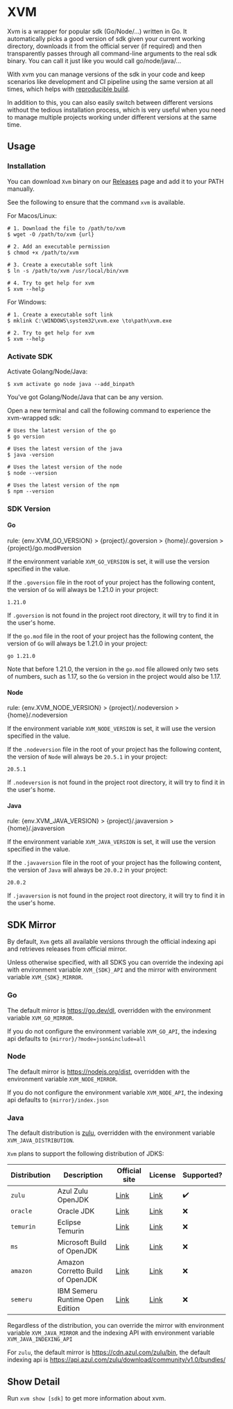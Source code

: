 # XVM

Xvm is a wrapper for popular sdk (Go/Node/...) written in Go. It automatically picks a good version of sdk given your current working directory, downloads it from the official server (if required) and then transparently passes through all command-line arguments to the real sdk binary.  You can call it just like you would call go/node/java/...

With xvm you can manage versions of the sdk in your code and keep scenarios like development and CI pipeline using the same version at all times, which helps with [reproducible build](https://reproducible-builds.org/).



In addition to this, you can also easily switch between different versions without the tedious installation process, which is very useful when you need to manage multiple projects working under different versions at the same time.

## Usage

### Installation

You can download `Xvm` binary on our [Releases](https://github.com/modern-devops/xvm/releases) page and add it to your PATH manually.

See the following to ensure that the command `xvm` is available.

For Macos/Linux:

```shell
# 1. Download the file to /path/to/xvm
$ wget -O /path/to/xvm {url}

# 2. Add an executable permission
$ chmod +x /path/to/xvm

# 3. Create a executable soft link
$ ln -s /path/to/xvm /usr/local/bin/xvm

# 4. Try to get help for xvm
$ xvm --help
```

For Windows:

```shell
# 1. Create a executable soft link
$ mklink C:\WINDOWS\system32\xvm.exe \to\path\xvm.exe

# 2. Try to get help for xvm
$ xvm --help
```

### Activate SDK

Activate Golang/Node/Java:

```shell
$ xvm activate go node java --add_binpath
```

You've got Golang/Node/Java that can be any version.

Open a new terminal and call the following command to experience the xvm-wrapped sdk:

```shell
# Uses the latest version of the go
$ go version

# Uses the latest version of the java
$ java -version

# Uses the latest version of the node
$ node --version

# Uses the latest version of the npm
$ npm --version
```

### SDK Version

#### Go

rule: {env.XVM_GO_VERSION} > {project}/.goversion > {home}/.goversion > {project}/go.mod#version

If the environment variable `XVM_GO_VERSION` is set, it will use the version specified in the value.

If the `.goversion` file in the root of your project has the following content, the version of `Go` will always be 1.21.0 in your project:

```text
1.21.0
```

If `.goversion` is not found in the project root directory, it will try to find it in the user's home.

If the `go.mod` file in the root of your project has the following content, the version of `Go` will always be 1.21.0 in your project:

```text
go 1.21.0
```

Note that before 1.21.0, the version in the `go.mod` file allowed only two sets of numbers, such as 1.17, so the `Go` version in the project would also be 1.17.

#### Node

rule: {env.XVM_NODE_VERSION} > {project}/.nodeversion > {home}/.nodeversion

If the environment variable `XVM_NODE_VERSION` is set, it will use the version specified in the value.

If the `.nodeversion` file in the root of your project has the following content, the version of `Node` will always be `20.5.1` in your project:

```text
20.5.1
```

If `.nodeversion` is not found in the project root directory, it will try to find it in the user's home.

#### Java

rule: {env.XVM_JAVA_VERSION} > {project}/.javaversion > {home}/.javaversion

If the environment variable `XVM_JAVA_VERSION` is set, it will use the version specified in the value.

If the `.javaversion` file in the root of your project has the following content, the version of `Java` will always be `20.0.2` in your project:

```text
20.0.2
```

If `.javaversion` is not found in the project root directory, it will try to find it in the user's home.

## SDK Mirror

By default, `Xvm` gets all available versions through the official indexing api and retrieves releases from official mirror.

Unless otherwise specified, with all SDKS you can override the indexing api with environment variable `XVM_{SDK}_API` and the mirror with environment variable `XVM_{SDK}_MIRROR`.

### Go

The default mirror is https://go.dev/dl, overridden with the environment variable `XVM_GO_MIRROR`.

If you do not configure the environment variable `XVM_GO_API`, the indexing api defaults to `{mirror}/?mode=json&include=all`

### Node

The default mirror is https://nodejs.org/dist, overridden with the environment variable `XVM_NODE_MIRROR`.

If you do not configure the environment variable `XVM_NODE_API`, the indexing api defaults to `{mirror}/index.json`

### Java

The default distribution is [zulu](https://www.azul.com/downloads/zulu-community/?package=jdk), overridden with the environment variable `XVM_JAVA_DISTRIBUTION`.

`Xvm` plans to support the following distribution of JDKS:

<!-- BEGIN GENERATED RESULTS TABLE -->

| Distribution | Description                      | Official site                                                               | License                                                                           | Supported? |
|--------------|----------------------------------|-----------------------------------------------------------------------------|-----------------------------------------------------------------------------------|------------|
| `zulu`       | Azul Zulu OpenJDK                | [Link](https://www.azul.com/downloads/zulu-community/?package=jdk)          | [Link](https://www.azul.com/products/zulu-and-zulu-enterprise/zulu-terms-of-use/) | ✔️         |
| `oracle`     | Oracle JDK                       | [Link](https://www.oracle.com/java/technologies/downloads/)                 | [Link](https://java.com/freeuselicense)                                           | ❌         |
| `temurin`    | Eclipse Temurin                  | [Link](https://adoptium.net/)                                               | [Link](https://adoptium.net/about.html)                                           | ❌         |
| `ms`         | Microsoft Build of OpenJDK       | [Link](https://www.microsoft.com/openjdk)                                   | [Link](https://docs.microsoft.com/java/openjdk/faq)                               | ❌         |
| `amazon`     | Amazon Corretto Build of OpenJDK | [Link](https://aws.amazon.com/corretto/)                                    | [Link](https://aws.amazon.com/corretto/faqs/)                                     | ❌         |
| `semeru`     | IBM Semeru Runtime Open Edition  | [Link](https://developer.ibm.com/languages/java/semeru-runtimes/downloads/) | [Link](https://openjdk.java.net/legal/gplv2+ce.html)                              | ❌         |


<!-- END GENERATED RESULTS TABLE -->

Regardless of the distribution, you can override the mirror with environment variable `XVM_JAVA_MIRROR` and the indexing API with environment variable `XVM_JAVA_INDEXING_API`

For `zulu`, the default mirror is https://cdn.azul.com/zulu/bin, the default indexing api is https://api.azul.com/zulu/download/community/v1.0/bundles/

## Show Detail

Run `xvm show [sdk]` to get more information about xvm.
